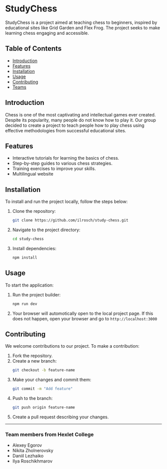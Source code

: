 # StudyChess

StudyChess is a project aimed at teaching chess to beginners, inspired by educational sites like Grid Garden and Flex Frog. The project seeks to make learning chess engaging and accessible.

## Table of Contents

- [Introduction](#introduction)
- [Features](#features)
- [Installation](#installation)
- [Usage](#usage)
- [Contributing](#contributing)
- [Teams](#team-members-from-hexlet-college)

## Introduction

Chess is one of the most captivating and intellectual games ever created. Despite its popularity, many people do not know how to play it. Our group decided to create a project to teach people how to play chess using effective methodologies from successful educational sites.

## Features

- Interactive tutorials for learning the basics of chess.
- Step-by-step guides to various chess strategies.
- Training exercises to improve your skills.
- Multilingual website

## Installation

To install and run the project locally, follow the steps below:

1. Clone the repository:
   ```bash
   git clone https://github.com/ilrosch/study-chess.git
   ```
2. Navigate to the project directory:
   ```bash
   cd study-chess
   ```
3. Install dependencies:
   ```bash
   npm install
   ```

## Usage

To start the application:

1. Run the project builder:
   ```bash
   npm run dev
   ```
2. Your browser will automotically open to the local project page. If this does not happen, open your browser and go to `http://localhost:3000`

## Contributing

We welcome contributions to our project. To make a contribution:

1. Fork the repository.
2. Create a new branch:
   ```bash
   git checkout -b feature-name
   ```
3. Make your changes and commit them:
   ```bash
   git commit -m "Add feature"
   ```
4. Push to the branch:
   ```bash
   git push origin feature-name
   ```
5. Create a pull request describing your changes.

---

### Team members from Hexlet College

- Alexey Egorov
- Nikita Zholnerovsky
- Daniil Lezhaiko
- Ilya Roschikhmarov
